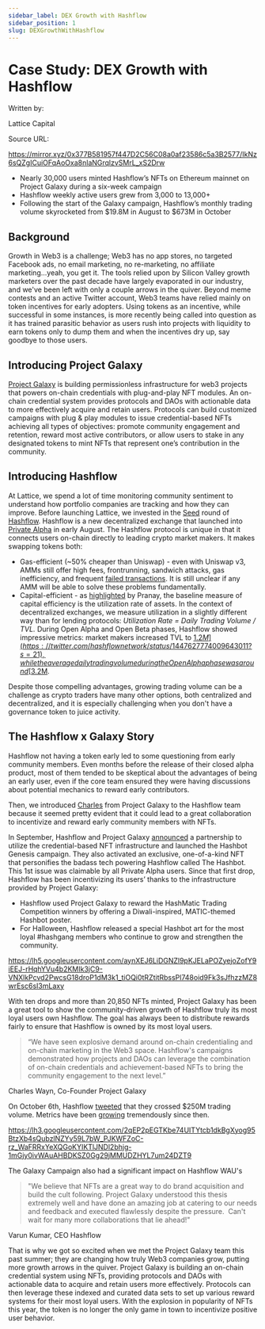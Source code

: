 ```yaml
---
sidebar_label: DEX Growth with Hashflow
sidebar_position: 1
slug: DEXGrowthWithHashflow
---
```

# Case Study: DEX Growth with Hashflow

Written by:

Lattice Capital

Source URL:

<https://mirror.xyz/0x377B581957f447D2C56C08a0af23586c5a3B2577/IkNz6sQZgICuiOFqAoOxa8nlaNGrqlzvSMrL_xS2Drw>

* Nearly 30,000 users minted Hashflow’s NFTs on Ethereum mainnet on Project Galaxy during a six-week campaign
* Hashflow weekly active users grew from 3,000 to 13,000+
* Following the start of the Galaxy campaign, Hashflow’s monthly trading volume skyrocketed from $19.8M in August to $673M in October

## Background

Growth in Web3 is a challenge; Web3 has no app stores, no targeted Facebook ads, no email marketing, no re-marketing, no affiliate marketing...yeah, you get it. The tools relied upon by Silicon Valley growth marketers over the past decade have largely evaporated in our industry, and we've been left with only a couple arrows in the quiver. Beyond meme contests and an active Twitter account, Web3 teams have relied mainly on token incentives for early adopters. Using tokens as an incentive, while successful in some instances, is more recently being called into question as it has trained parasitic behavior as users rush into projects with liquidity to earn tokens only to dump them and when the incentives dry up, say goodbye to those users.

## Introducing Project Galaxy

[Project Galaxy](https://galaxy.eco/) is building permissionless infrastructure for web3 projects that powers on-chain credentials with plug-and-play NFT modules. An on-chain credential system provides protocols and DAOs with actionable data to more effectively acquire and retain users. Protocols can build customized campaigns with plug & play modules to issue credential-based NFTs achieving all types of objectives: promote community engagement and retention, reward most active contributors, or allow users to stake in any designated tokens to mint NFTs that represent one’s contribution in the community.

## Introducing Hashflow

At Lattice, we spend a lot of time monitoring community sentiment to understand how portfolio companies are tracking and how they can improve. Before launching Lattice, we invested in the [Seed](https://www.prnewswire.com/news-releases/hashflow-announces-3-2m-seed-round-to-bring-professional-market-makers-to-defi-backed-by-dragonfly-capital-and-electric-capital-301280935.html) round of [Hashflow](https://www.hashflow.com/). Hashflow is a new decentralized exchange that launched into [Private Alpha](https://blog.hashflow.com/launching-hashflows-open-alpha-f7619a02b11e) in early August. The Hashflow protocol is unique in that it connects users on-chain directly to leading crypto market makers. It makes swapping tokens both:

* Gas-efficient (~50% cheaper than Uniswap) - even with Uniswap v3, AMMs still offer high fees, frontrunning, sandwich attacks, gas inefficiency, and frequent [failed transactions](https://etherscan.io/txs?a=0x7a250d5630b4cf539739df2c5dacb4c659f2488d&__cf_chl_jschl_tk__=567a4d13ead9a2f3b9e78f9235fc46b186967ccf-1613059039-0-AZOqYWcjdbyywN9nZK7j41ukvEFAhMIIsHsdmoo9V697LmHRurAJD16ZbN7YQu9K9ilUGlb4MwpNv73xa1p1-RnkLCo6-UNeUBUpKDy4aKTGLZGkukfS9dGhxyP-Lt0NF2fYMN2ISlXxF583p1-l55Pl965UwJiPT2BmNc6Xv0QMl7CJ487b6vstQhZfUxy_u3NEFbJT5kY6YWOBcrM9a8EDFtiKnpT7VxhndDeaEonYdoy9UkXm5X9Km6_1mxe1LzjUlqAOxwRxhsUX4jQkDN1-6ZHwB6CPedvJXai5a8pntLirGxeQIIUR4-lKnw1hO0o_oWvOiZ7woe_rk2y6adpO2XjqnfeZrVCWFfvKLeuP4tLw7y-GMcNuGT5YJfZfGw). It is still unclear if any AMM will be able to solve these problems fundamentally.
* Capital-efficient - as [highlighted](https://blog.hashflow.com/the-capital-efficiency-era-of-defi-d8b3427feae4) by Pranay, the baseline measure of capital efficiency is the utilization rate of assets. In the context of decentralized exchanges, we measure utilization in a slightly different way than for lending protocols: *Utilization Rate = Daily Trading Volume / TVL.* During Open Alpha and Open Beta phases, Hashflow showed impressive metrics: market makers increased TVL to [$1.2M](https://twitter.com/hashflownetwork/status/1447627774009643011?s=21), while the average daily trading volume during the Open Alpha phase was around [$3.2M](https://dune.xyz/Hashflow/Hashflow).

Despite those compelling advantages, growing trading volume can be a challenge as crypto traders have many other options, both centralized and decentralized, and it is especially challenging when you don't have a governance token to juice activity.

## The Hashflow x Galaxy Story

Hashflow not having a token early led to some questioning from early community members. Even months before the release of their closed alpha product, most of them tended to be skeptical about the advantages of being an early user, even if the core team ensured they were having discussions about potential mechanics to reward early contributors.

Then, we introduced [Charles](https://twitter.com/charleswayn) from Project Galaxy to the Hashflow team because it seemed pretty evident that it could lead to a great collaboration to incentivize and reward early community members with NFTs.

In September, Hashflow and Project Galaxy [announced](https://blog.galaxy.eco/hashflow-invades-the-galaxy-with-the-hashbot-d5f87cd07af1) a partnership to utilize the credential-based NFT infrastructure and launched the Hashbot Genesis campaign. They also activated an exclusive, one-of-a-kind NFT that personifies the badass tech powering Hashflow called The Hashbot. This 1st issue was claimable by all Private Alpha users. Since that first drop, Hashflow has been incentivizing its users’ thanks to the infrastructure provided by Project Galaxy:

* Hashflow used Project Galaxy to reward the HashMatic Trading Competition winners by offering a Diwali-inspired, MATIC-themed Hashbot poster.
* For Halloween, Hashflow released a special Hashbot art for the most loyal #hashgang members who continue to grow and strengthen the community.

<https://lh5.googleusercontent.com/aynXEJ6LiDGNZl9pKJELaPOZyejoZofY9iEEJ-rHqhYVu4b2KMIk3jC9-VNXlkPcvd2PwcsG18droP1dM3k1_tiOQi0tRZtitRbssPl748oid9Fk3sJfhzzMZ8wrEsc6sI3mLaxy>

With ten drops and more than 20,850 NFTs minted, Project Galaxy has been a great tool to show the community-driven growth of Hashflow truly its most loyal users own Hashflow. The goal has always been to distribute rewards fairly to ensure that Hashflow is owned by its most loyal users.

> “We have seen explosive demand around on-chain credentialing and on-chain marketing in the Web3 space. Hashflow's campaigns demonstrated how projects and DAOs can leverage the combination of on-chain credentials and achievement-based NFTs to bring the community engagement to the next level.”

Charles Wayn, Co-Founder Project Galaxy

On October 6th, Hashflow [tweeted](https://twitter.com/hashflownetwork/status/1445887519342481420) that they crossed $250M trading volume. Metrics have been [growing](https://dune.xyz/Hashflow/Hashflow) tremendously since then.

<https://lh3.googleusercontent.com/2qEP2pEGTKbe74UITYtcb1dkBgXyog95BtzXb4sQubzlNZYv59L7bW_PJKWFZoC-rz_WaFRRxYeXQGoKYIKTlJNDl2bhjg-1mGjy0ivWAuAHBDKSZ0Gg29jMMUDZHYL7um24DZT9>

The Galaxy Campaign also had a significant impact on Hashflow WAU's

> "We believe that NFTs are a great way to do brand acquisition and build the cult following. Project Galaxy understood this thesis extremely well and have done an amazing job at catering to our needs and feedback and executed flawlessly despite the pressure.  Can't wait for many more collaborations that lie ahead!"

Varun Kumar, CEO Hashflow

That is why we got so excited when we met the Project Galaxy team this past summer; they are changing how truly Web3 companies grow, putting more growth arrows in the quiver. Project Galaxy is building an on-chain credential system using NFTs, providing protocols and DAOs with actionable data to acquire and retain users more effectively. Protocols can then leverage these indexed and curated data sets to set up various reward systems for their most loyal users. With the explosion in popularity of NFTs this year, the token is no longer the only game in town to incentivize positive user behavior.